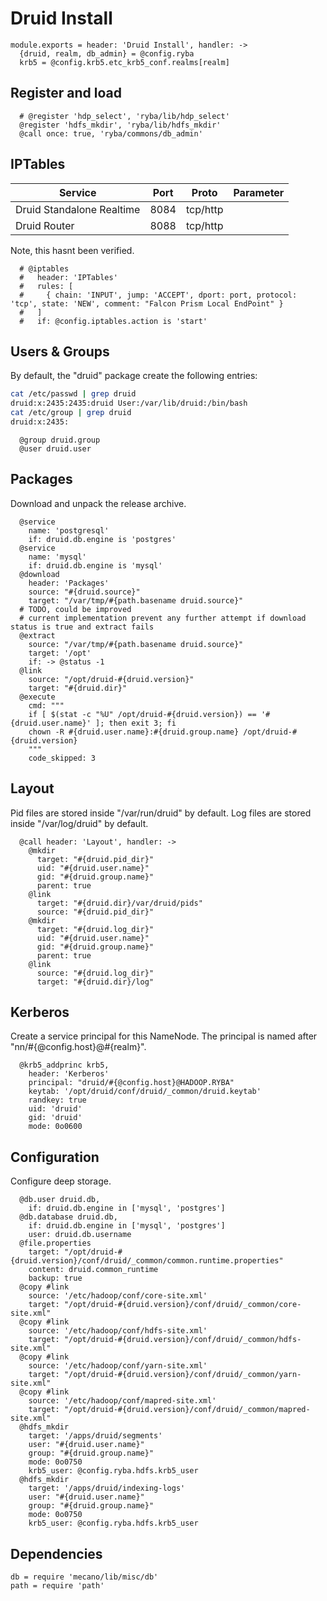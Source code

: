 
# Druid Install

    module.exports = header: 'Druid Install', handler: ->
      {druid, realm, db_admin} = @config.ryba
      krb5 = @config.krb5.etc_krb5_conf.realms[realm]

## Register and load

      # @register 'hdp_select', 'ryba/lib/hdp_select'
      @register 'hdfs_mkdir', 'ryba/lib/hdfs_mkdir'
      @call once: true, 'ryba/commons/db_admin'

## IPTables

| Service   | Port       | Proto     | Parameter                   |
|-----------|------------|-----------|-----------------------------|
| Druid Standalone Realtime    | 8084      | tcp/http  |  |
| Druid Router    | 8088      | tcp/http  |  |

Note, this hasnt been verified.

      # @iptables
      #   header: 'IPTables'
      #   rules: [
      #     { chain: 'INPUT', jump: 'ACCEPT', dport: port, protocol: 'tcp', state: 'NEW', comment: "Falcon Prism Local EndPoint" }
      #   ]
      #   if: @config.iptables.action is 'start'

## Users & Groups

By default, the "druid" package create the following entries:

```bash
cat /etc/passwd | grep druid
druid:x:2435:2435:druid User:/var/lib/druid:/bin/bash
cat /etc/group | grep druid
druid:x:2435:
```

      @group druid.group
      @user druid.user

## Packages

Download and unpack the release archive.

      @service
        name: 'postgresql'
        if: druid.db.engine is 'postgres'
      @service
        name: 'mysql'
        if: druid.db.engine is 'mysql'
      @download
        header: 'Packages'
        source: "#{druid.source}"
        target: "/var/tmp/#{path.basename druid.source}"
      # TODO, could be improved
      # current implementation prevent any further attempt if download status is true and extract fails
      @extract
        source: "/var/tmp/#{path.basename druid.source}"
        target: '/opt'
        if: -> @status -1
      @link
        source: "/opt/druid-#{druid.version}"
        target: "#{druid.dir}"
      @execute
        cmd: """
        if [ $(stat -c "%U" /opt/druid-#{druid.version}) == '#{druid.user.name}' ]; then exit 3; fi
        chown -R #{druid.user.name}:#{druid.group.name} /opt/druid-#{druid.version}
        """
        code_skipped: 3

## Layout

Pid files are stored inside "/var/run/druid" by default.
Log files are stored inside "/var/log/druid" by default.

      @call header: 'Layout', handler: ->
        @mkdir
          target: "#{druid.pid_dir}"
          uid: "#{druid.user.name}"
          gid: "#{druid.group.name}"
          parent: true
        @link
          target: "#{druid.dir}/var/druid/pids"
          source: "#{druid.pid_dir}"
        @mkdir
          target: "#{druid.log_dir}"
          uid: "#{druid.user.name}"
          gid: "#{druid.group.name}"
          parent: true
        @link
          source: "#{druid.log_dir}"
          target: "#{druid.dir}/log"

## Kerberos

Create a service principal for this NameNode. The principal is named after
"nn/#{@config.host}@#{realm}".

      @krb5_addprinc krb5,
        header: 'Kerberos'
        principal: "druid/#{@config.host}@HADOOP.RYBA"
        keytab: '/opt/druid/conf/druid/_common/druid.keytab'
        randkey: true
        uid: 'druid'
        gid: 'druid'
        mode: 0o0600

## Configuration

Configure deep storage.

      @db.user druid.db,
        if: druid.db.engine in ['mysql', 'postgres']
      @db.database druid.db,
        if: druid.db.engine in ['mysql', 'postgres']
        user: druid.db.username
      @file.properties
        target: "/opt/druid-#{druid.version}/conf/druid/_common/common.runtime.properties"
        content: druid.common_runtime
        backup: true
      @copy #link
        source: '/etc/hadoop/conf/core-site.xml'
        target: "/opt/druid-#{druid.version}/conf/druid/_common/core-site.xml"
      @copy #link
        source: '/etc/hadoop/conf/hdfs-site.xml'
        target: "/opt/druid-#{druid.version}/conf/druid/_common/hdfs-site.xml"
      @copy #link
        source: '/etc/hadoop/conf/yarn-site.xml'
        target: "/opt/druid-#{druid.version}/conf/druid/_common/yarn-site.xml"
      @copy #link
        source: '/etc/hadoop/conf/mapred-site.xml'
        target: "/opt/druid-#{druid.version}/conf/druid/_common/mapred-site.xml"
      @hdfs_mkdir
        target: '/apps/druid/segments'
        user: "#{druid.user.name}"
        group: "#{druid.group.name}"
        mode: 0o0750
        krb5_user: @config.ryba.hdfs.krb5_user
      @hdfs_mkdir
        target: '/apps/druid/indexing-logs'
        user: "#{druid.user.name}"
        group: "#{druid.group.name}"
        mode: 0o0750
        krb5_user: @config.ryba.hdfs.krb5_user

## Dependencies

    db = require 'mecano/lib/misc/db'
    path = require 'path'
